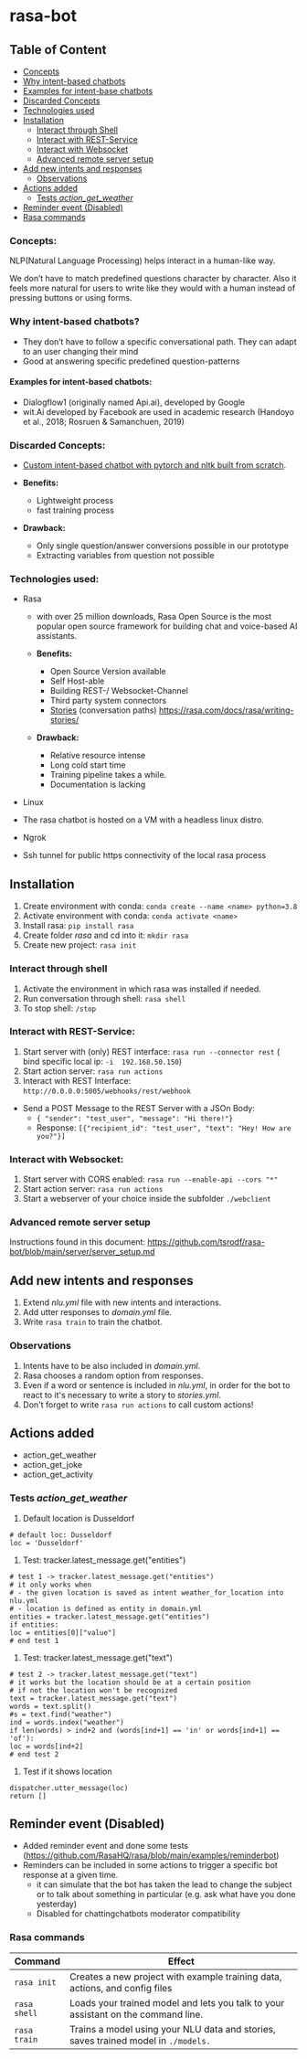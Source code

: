 # rasa-bot

## Table of Content

- [Concepts](#concepts)
- [Why intent-based chatbots](#why-intent-based-chatbots)
- [Examples for intent-base chatbots](#examples-for-intent-based-chatbots)
- [Discarded Concepts](#discarded-concepts)
- [Technologies used](#technologies-used)
- [Installation](#installation)
  - [Interact through Shell](#interact-through-shell)
  - [Interact with REST-Service](#interact-with-rest-service)
  - [Interact with Websocket](#interact-with-websocket)
  - [Advanced remote server setup](#advanced-remote-server-setup)
- [Add new intents and responses](#add-new-intents-and-responses)
  - [Observations](#observations)
- [Actions added](#actions-added)
  - [Tests *action_get_weather*](#tests-action_get_weather)
- [Reminder event (Disabled)](#reminder-event-disabled)
- [Rasa commands](#rasa-commands)



### Concepts:

NLP(Natural Language Processing) helps interact in a human-like way.

We don’t have to match predefined questions character by character. Also it feels more natural for users to write like they would with a human instead of pressing buttons or using forms.

### Why intent-based chatbots?

- They don’t have to follow a specific conversational path. They can adapt to an user changing their mind
- Good at answering specific predefined question-patterns

#### Examples for intent-based chatbots:

- Dialogflow1 (originally named Api.ai), developed by Google
- wit.Ai developed by Facebook are used in academic research (Handoyo et al., 2018; Rosruen & Samanchuen, 2019)

### Discarded Concepts:

- [Custom intent-based chatbot with pytorch and nltk built from scratch](https://github.com/Blankjr/my-nlp-chatbot).

-  **Benefits:**
    - Lightweight process
    - fast training process

  - **Drawback:**
     - Only single question/answer conversions possible in our prototype
     - Extracting variables from question not possible

### Technologies used:

- Rasa

  - with over 25 million downloads, Rasa Open Source is the most popular open source framework for building chat and voice-based AI assistants.

  - **Benefits:**

    - Open Source Version available
    - Self Host-able
    - Building REST-/ Websocket-Channel
    - Third party system connectors
    - [Stories](https://rasa.com/docs/rasa/stories/) (conversation paths) https://rasa.com/docs/rasa/writing-stories/ 

  - **Drawback:**

     - Relative resource intense
     - Long cold start time
     - Training pipeline takes a while.
     - Documentation is lacking

- Linux

 - The rasa chatbot is hosted on a VM with a headless linux distro.

- Ngrok

 - Ssh tunnel for public https connectivity of the local rasa process

## Installation

1. Create environment with conda: `conda create --name <name> python=3.8`
2. Activate environment with conda: `conda activate <name>`
3. Install rasa: `pip install rasa`
4. Create folder *rasa* and cd into it: `mkdir rasa`
5. Create new project: `rasa init`

### Interact through shell

1. Activate the environment in which rasa was installed if needed.
2. Run conversation through shell: `rasa shell`
3. To stop shell: `/stop`

### Interact with REST-Service:

1. Start server with (only) REST interface: `rasa run --connector rest` ( bind specific local ip: `-i  192.168.50.150`)
2. Start action server: `rasa run actions`
3. Interact with REST Interface: `http://0.0.0.0:5005/webhooks/rest/webhook`

- Send a POST Message to the REST Server with a JSOn Body:
  - `{ "sender": "test_user", "message": "Hi there!"}`
  - Response: `[{"recipient_id": "test_user", "text": "Hey! How are you?"}]`

### Interact with Websocket:

1. Start server with CORS enabled: `rasa run --enable-api --cors "*"`
2. Start action server: `rasa run actions`
3. Start a webserver of your choice inside the subfolder `./webclient`

### Advanced remote server setup

Instructions found in this document:
https://github.com/tsrodf/rasa-bot/blob/main/server/server_setup.md

## Add new intents and responses

1. Extend *nlu.yml* file with new intents and interactions.
2. Add utter responses to *domain.yml* file.
3. Write `rasa train` to train the chatbot.

### Observations

1. Intents have to be also included in *domain.yml*.
2. Rasa chooses a random option from responses.
3. Even if a word or sentence is included in *nlu.yml*, in order for the bot to react to it's necessary to write a story to *stories.yml*.
4. Don't forget to write `rasa run actions` to call custom actions!

## Actions added

- action_get_weather
- action_get_joke
- action_get_activity

### Tests *action_get_weather*

1. Default location is Dusseldorf

```
# default loc: Dusseldorf
loc = 'Dusseldorf'
```

1. Test: tracker.latest_message.get("entities")

```
# test 1 -> tracker.latest_message.get("entities")
# it only works when 
# - the given location is saved as intent weather_for_location into nlu.yml
# - location is defined as entity in domain.yml
entities = tracker.latest_message.get("entities")
if entities:
loc = entities[0]["value"]
# end test 1
```

1. Test: tracker.latest_message.get("text")

```
# test 2 -> tracker.latest_message.get("text")
# it works but the location should be at a certain position
# if not the location won't be recognized
text = tracker.latest_message.get("text")
words = text.split()
#s = text.find("weather")
ind = words.index("weather")
if len(words) > ind+2 and (words[ind+1] == 'in' or words[ind+1] == 'of'):
loc = words[ind+2]
# end test 2
```

1. Test if it shows location

```
dispatcher.utter_message(loc)
return []
```

## Reminder event (Disabled)

- Added reminder event and done some tests (https://github.com/RasaHQ/rasa/blob/main/examples/reminderbot)
- Reminders can be included in some actions to trigger a specific bot response at a given time.
  - it can simulate that the bot has taken the lead to change the subject or to talk about something in particular (e.g. ask what have you done yesterday)
  - Disabled for chattingchatbots moderator compatibility

### Rasa commands

| Command      | Effect                                                       |
| ------------ | ------------------------------------------------------------ |
| `rasa init`  | Creates a new project with example training data, actions, and config files |
| `rasa shell` | Loads your trained model and lets you talk to your assistant on the command line. |
| `rasa train` | Trains a model using your NLU data and stories, saves trained model in `./models.` |

